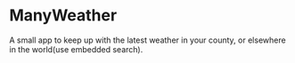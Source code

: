 # ManyWeather
A small app to keep up with the latest weather in your county, or elsewhere in the world(use embedded search).
